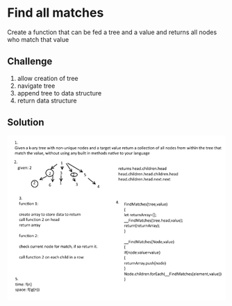 # Find all matches
Create a function that can be fed a tree  and a value and returns all nodes who match that value

## Challenge
1. allow creation of tree
2. navigate tree
3. append tree to data structure
4. return data structure

## Solution
![whiteboard](/assets/whiteboard.png)

